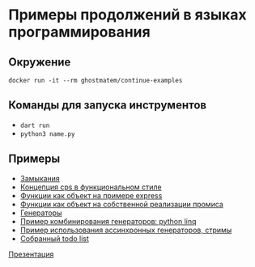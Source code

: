 # Примеры продолжений в языках программирования

## Окружение

`docker run -it --rm ghostmatem/continue-examples`

## Команды для запуска инструментов
- `dart run`
- `python3 name.py`

## Примеры
- [Замыкания](./1_closures/bin/)
- [Концепция cps в функциональном стиле](./2_cps_concept/example.py)
- [Функции как объект на примере express](./3_express_server/)
- [Функции как объект на собственной реализации промиса](./4_my_future/)
- [Генераторы](./5_generator_example/bin/)
- [Пример комбинирования генераторов: python linq](./6_linq_example/)
- [Пример использования ассинхронных генераторов, стримы](./7_stream_example/lib/)
- [Собранный todo list](./todo_list_dist/)


[Презентация](https://docs.google.com/presentation/d/15xycAWEuvb0i2hUbFKPpkXpAXFCz8J6yf6knJS7raVI/edit?usp=sharing)